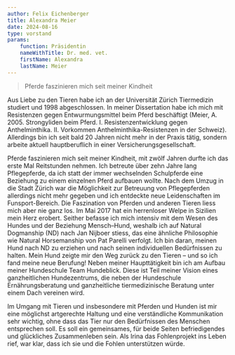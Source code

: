 ```yaml
---
author: Felix Eichenberger
title: Alexandra Meier
date: 2024-08-16
type: vorstand
params: 
    function: Präsidentin
    nameWithTitle: Dr. med. vet.
    firstName: Alexandra
    lastName: Meier
---
```


> Pferde faszinieren mich seit meiner Kindheit

Aus Liebe zu den Tieren habe ich an der Universität Zürich Tiermedizin studiert und 1998 abgeschlossen. In meiner Dissertation habe ich mich mit Resistenzen gegen Entwurmungsmittel beim Pferd beschäftigt (Meier, A. 2005. Strongyliden beim Pferd. I. Resistenzentwicklung gegen Anthelminthika. II. Vorkommen Anthelminthika-Resistenzen in der Schweiz). Allerdings bin ich seit bald 20 Jahren nicht mehr in der Praxis tätig, sondern arbeite aktuell hauptberuflich in einer Versicherungsgesellschaft.

Pferde faszinieren mich seit meiner Kindheit, mit zwölf Jahren durfte ich das erste Mal Reitstunden nehmen. Ich betreute über zehn Jahre lang Pflegepferde, da ich statt der immer wechselnden Schulpferde eine Beziehung zu einem einzelnen Pferd aufbauen wollte. Nach dem Umzug in die Stadt Zürich war die Möglichkeit zur Betreuung von Pflegepferden allerdings nicht mehr gegeben und ich entdeckte neue Leidenschaften im Funsport-Bereich. Die Faszination von Pferden und anderen Tieren liess mich aber nie ganz los. Im Mai 2017 hat ein herrenloser Welpe in Sizilien mein Herz erobert. Seither befasse ich mich intensiv mit dem Wesen des Hundes und der Beziehung Mensch–Hund, weshalb ich auf Natural Dogmanship (ND) nach Jan Nijboer stiess, das eine ähnliche Philosophie wie Natural Horsemanship von Pat Parelli verfolgt. Ich bin daran, meinen Hund nach ND zu erziehen und nach seinen individuellen Bedürfnissen zu halten. Mein Hund zeigte mir den Weg zurück zu den Tieren – und so ich fand meine neue Berufung! Neben meiner Haupttätigkeit bin ich am Aufbau meiner Hundeschule Team Hundeblick. Diese ist Teil meiner Vision eines ganzheitlichen Hundezentrums, die neben der Hundeschule Ernährungsberatung und ganzheitliche tiermedizinische Beratung unter einem Dach vereinen wird.

Im Umgang mit Tieren und insbesondere mit Pferden und Hunden ist mir eine möglichst artgerechte Haltung und eine verständliche Kommunikation sehr wichtig, ohne dass das Tier nur den Bedürfnissen des Menschen entsprechen soll. Es soll ein gemeinsames, für beide Seiten befriedigendes und glückliches Zusammenleben sein. Als Irina das Fohlenprojekt ins Leben rief, war klar, dass ich sie und die Fohlen unterstützen würde.

